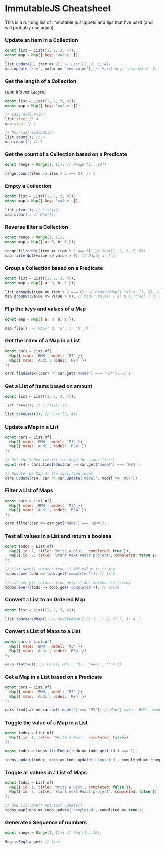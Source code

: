 # ImmutableJS Cheatsheet
This is a running list of Immutable.js snippets and tips that I've used (and will probably use again).

### Update an item in a Collection

```javascript
const list = List([1, 2, 3, 4]);
const map = Map({ key: 'value' });

list.update(0, item => 2); // List([2, 2, 3, 4])
map.update('key', value => 'new value'); // Map({ key: 'new value' })
```

### Get the length of a Collection
*Hint: It's not `length`!*  

```javascript
const list = List([1, 2, 3, 4]);
const map = Map({ key: 'value' });

// Lazy evaluation
list.size; // 4
map.size; // 1

// Non-lazy evaluation
list.count(); // 4
map.count(); // 1
```

### Get the count of a Collection based on a Predicate

```javascript
const range = Range(1, 11); // Range([1...10])

range.count(item => item % 2 === 0); // 5
```

### Empty a Collection

```javascript
const list = List([1, 2, 3, 4]);
const map = Map({ key: 'value' });

list.clear(); // List([])
map.clear(); // Map({})
```

### Reverse filter a Collection

```javascript
const range = Range(1, 11);
const map = Map({ a: 0, b: 1 });

range.filterNot(item => item % 2 === 0); // Seq([1, 3, 5, 7, 9])
map.filterNot(value => value > 0); // Map({ a: 0 })
```

### Group a Collection based on a Predicate

```javascript
const list = List([1, 2, 3, 4]);
const map = Map({ a: 0, b: 1 });

list.groupBy(item => item % 2 === 0); // OrderedMap({ false: [1, 3], true: [2, 4] })
map.groupBy(value => value > 0); // Map({ false: { a: 0 }, true: { b: 1} })
```

### Flip the keys and values of a Map

```javascript
const map = Map({ a: 0, b: 1 });

map.flip(); // Map({ 0: 'a', 1: 'b' })
```

### Get the index of a Map in a List

```javascript
const cars = List.of(
  Map({ make: 'BMW', model: 'M3' }),
  Map({ make: 'Audi', model: 'RS4' })
);

cars.findIndex((car) => car.get('model') === 'RS4'); // 1
```

### Get a List of items based on amount

```javascript
const list = List([1, 2, 3, 4]);

list.take(2); // List([1, 2])

list.takeLast(2); // List([3, 4])
```

### Update a Map in a List

```javascript
const cars = List.of(
  Map({ make: 'BMW', model: 'M3' }),
  Map({ make: 'Audi', model: 'RS4' })
);

// Get the index (resist the urge for a one-liner)
const rs4 = cars.findIndex(car => car.get('model') === 'RS4');

// Update the Map at the specified index
cars.update(rs4, car => car.update('model', model => 'RS7'));
```

### Filter a List of Maps

```javascript
const cars = List.of(
  Map({ make: 'BMW', model: 'M3' }),
  Map({ make: 'Audi', model: 'RS4' })
);

cars.filter(car => car.get('make') === 'BMW');
```

### Test all values in a List and return a boolean

```javascript
const todos = List.of(
  Map({ id: 1, title: 'Write a Gist', completed: true }),
  Map({ id: 2, title: 'Start next React project', completed: false })
);

// List.some() returns true if ANY value is truthy
todos.some(todo => todo.get('completed')); // true

//List.every() returns true only if ALL values are truthy
todos.every(todo => todo.get('completed')); // false
```

### Convert a List to an Ordered Map

```javascript
const list = List([1, 2, 3, 4]);

list.toOrderedMap(); // OrderedMap({ 0: 1, 1: 2, 2: 3, 3: 4 })
```

### Convert a List of Maps to a List

```javascript
const cars = List.of(
  Map({ make: 'BMW', model: 'M3' }),
  Map({ make: 'Audi', model: 'RS4' })
);

cars.flatten(); // List(['BMW', 'M3', 'Audi', 'RS4'])
```

### Get a Map in a List based on a Predicate

```javascript
const cars = List.of(
  Map({ make: 'BMW', model: 'M3' }),
  Map({ make: 'Audi', model: 'RS4' })
);

cars.find(car => car.get('model') === 'M3'); // Map({ make: 'BMW', model: 'M3' })
```

### Toggle the value of a Map in a List

```javascript
const todos = List.of(
  Map({ id: 1, title: 'Write a Gist', completed: false})
);

const index = todos.findIndex(todo => todo.get('id') === 1);

todos.update(index, todo => todo.update('completed', completed => !completed));
```

### Toggle all values in a List of Maps

```javascript
const todos = List.of(
  Map({ id: 1, title: 'Write a Gist', completed: false }),
  Map({ id: 2, title: 'Start next React project', completed: false })
);

// Use List.map() not List.update()
todos.map(todo => todo.update('completed', completed => true));
```

### Generate a Sequence of numbers

```javascript
const range = Range(1, 11); // Seq([1...10])

Seq.isSeq(range); // true
```
